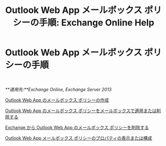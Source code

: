 ﻿---
title: 'Outlook Web App メールボックス ポリシーの手順: Exchange Online Help'
TOCTitle: Outlook Web App メールボックス ポリシーの手順
ms:assetid: 2f9fc960-6d0b-472a-a81a-6d8b629b4d5d
ms:mtpsurl: https://technet.microsoft.com/ja-jp/library/JJ674295(v=EXCHG.150)
ms:contentKeyID: 49896190
ms.date: 05/22/2018
mtps_version: v=EXCHG.150
ms.translationtype: HT
---

# Outlook Web App メールボックス ポリシーの手順

 

_**適用先:**Exchange Online, Exchange Server 2013_

[Outlook Web App のメールボックス ポリシーの作成](create-an-outlook-web-app-mailbox-policy-exchange-2013-help.md)

[Outlook Web App のメールボックス ポリシーをメールボックスで適用または削除する](apply-or-remove-an-outlook-web-app-mailbox-policy-on-a-mailbox-exchange-2013-help.md)

[Exchange から Outlook Web App のメールボックス ポリシーを削除する](remove-an-outlook-web-app-mailbox-policy-from-exchange-exchange-2013-help.md)

[Outlook Web App メールボックス ポリシーのプロパティの表示または構成](view-or-configure-outlook-web-app-mailbox-policy-properties-exchange-2013-help.md)

